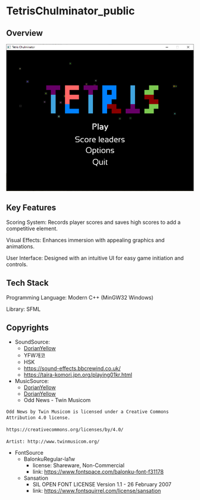 # TetrisChulminator_public
## Overview

![Overview](./Media/Overview.png)

## Key Features
Scoring System: Records player scores and saves high scores to add a competitive element.

Visual Effects: Enhances immersion with appealing graphics and animations.

User Interface: Designed with an intuitive UI for easy game initiation and controls.

## Tech Stack

Programming Language: Modern C++ (MinGW32 Windows)

Library: SFML

## Copyrights
- SoundSource:
  - [DorianYellow](https://github.com/DorianYellow)
  - YFW개코
  - HSK
  - https://sound-effects.bbcrewind.co.uk/
  - https://taira-komori.jpn.org/playing01kr.html
- MusicSource:
  - [DorianYellow](https://github.com/DorianYellow)
  - [DorianYellow](https://github.com/DorianYellow)
  - Odd News - Twin Musicom

```text
Odd News by Twin Musicom is licensed under a Creative Commons Attribution 4.0 license. 

https://creativecommons.org/licenses/by/4.0/

Artist: http://www.twinmusicom.org/
```


- FontSource
    - BalonkuRegular-la1w
      - license: Shareware, Non-Commercial
      - link: https://www.fontspace.com/balonku-font-f31178
    - Sansation
      - SIL OPEN FONT LICENSE Version 1.1 - 26 February 2007
      - link: https://www.fontsquirrel.com/license/sansation
